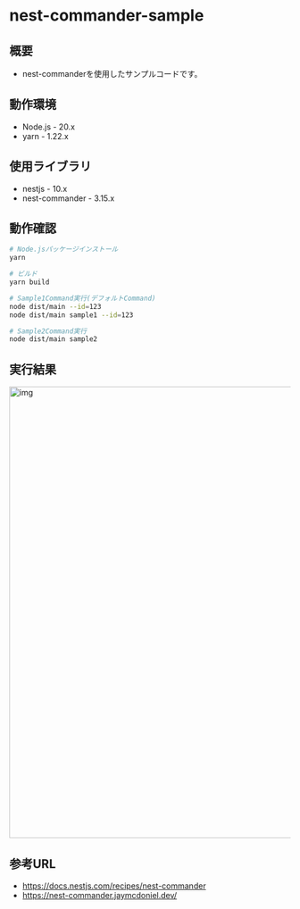 # nest-commander-sample

## 概要

- nest-commanderを使用したサンプルコードです。

## 動作環境

- Node.js - 20.x
- yarn - 1.22.x

## 使用ライブラリ

- nestjs - 10.x
- nest-commander - 3.15.x

## 動作確認

```bash
# Node.jsパッケージインストール
yarn

# ビルド
yarn build

# Sample1Command実行(デフォルトCommand)
node dist/main --id=123
node dist/main sample1 --id=123

# Sample2Command実行
node dist/main sample2
```

## 実行結果

<img width="809" alt="img" src="https://github.com/user-attachments/assets/fd8956d9-98f6-4dc4-8a7e-f308505b49ce">

## 参考URL

- https://docs.nestjs.com/recipes/nest-commander
- https://nest-commander.jaymcdoniel.dev/

